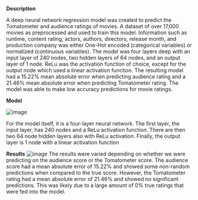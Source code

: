 **Description**

A deep neural network regression model was created to predict the Tomatometer and 
audience ratings of movies. A dataset of over 17,000 movies as preprocessed and used to train 
this model. Information such as runtime, content rating, actors, authors, directors, release month, 
and production company was either One-Hot encoded (categorical variables) or normalized 
(continuous variables). The model was four layers deep with an input layer of 240 nodes, two 
hidden layers of 64 nodes, and an output layer of 1 node. ReLu was the activation function of 
choice, except for the output node which used a linear activation function. The resulting model 
had a 15.22% mean absolute error when predicting audience rating and a 21.46% mean absolute 
error when predicting Tomatometer rating. The model was able to make low accuracy 
predictions for movie ratings.

**Model**

![image](https://user-images.githubusercontent.com/65905153/190724153-2c465e27-4925-43b7-8077-644a501f6728.png)

For the model itself, it is a four-layer neural 
network. The first layer, the input layer, has 240 
nodes and a ReLu activation function. There are then 
two 64 node hidden layers also with ReLu activation. 
Finally, the output layer is 1 node with a linear 
activation function

**Results**
![image](https://user-images.githubusercontent.com/65905153/190724451-eb17c3bc-b504-45ba-a0d3-21fad65e1a50.png)
The results were varied depending on whether we were predicting on the audience score 
or the Tomatometer score. The audience score had a mean absolute error of 15.22% and showed 
some non-random predictions when compared to the true score. However, the Tomatometer 
rating had a mean absolute error of 21.46% and showed no significant predictions. This was 
likely due to a large amount of 0% true ratings that were fed into the model.
